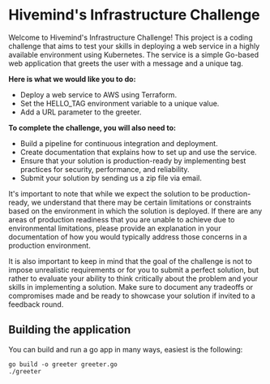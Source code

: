 # Hivemind's Infrastructure Challenge

Welcome to Hivemind's Infrastructure Challenge! This project is a coding challenge that aims to test your skills in deploying a web service in a highly available environment using Kubernetes. The service is a simple Go-based web application that greets the user with a message and a unique tag.

**Here is what we would like you to do:**

* Deploy a web service to AWS using Terraform.
* Set the HELLO_TAG environment variable to a unique value.
* Add a URL parameter to the greeter.

**To complete the challenge, you will also need to:**

* Build a pipeline for continuous integration and deployment.
* Create documentation that explains how to set up and use the service.
* Ensure that your solution is production-ready by implementing best practices for security, performance, and reliability.
* Submit your solution by sending us a zip file via email.

It's important to note that while we expect the solution to be production-ready, we understand that there may be certain limitations or constraints based on the environment in which the solution is deployed. If there are any areas of production readiness that you are unable to achieve due to environmental limitations, please provide an explanation in your documentation of how you would typically address those concerns in a production environment.

It is also important to keep in mind that the goal of the challenge is not to impose unrealistic requirements or for you to submit a perfect solution, but rather to evaluate your ability to think critically about the problem and your skills in implementing a solution. Make sure to document any tradeoffs or compromises made and be ready to showcase your solution if invited to a feedback round.

## Building the application

You can build and run a go app in many ways, easiest is the following:

```shell
go build -o greeter greeter.go
./greeter
```
